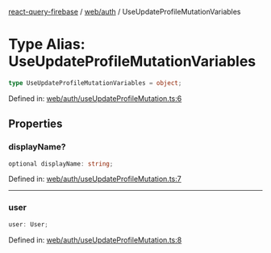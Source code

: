 [react-query-firebase](../../../modules.md) / [web/auth](../index.md) / UseUpdateProfileMutationVariables

# Type Alias: UseUpdateProfileMutationVariables

```ts
type UseUpdateProfileMutationVariables = object;
```

Defined in: [web/auth/useUpdateProfileMutation.ts:6](https://github.com/vpishuk/react-query-firebase/blob/47ed1ecd8b83d68dd4237e8eb73f6aa6dea2c1fa/web/auth/useUpdateProfileMutation.ts#L6)

## Properties

### displayName?

```ts
optional displayName: string;
```

Defined in: [web/auth/useUpdateProfileMutation.ts:7](https://github.com/vpishuk/react-query-firebase/blob/47ed1ecd8b83d68dd4237e8eb73f6aa6dea2c1fa/web/auth/useUpdateProfileMutation.ts#L7)

***

### user

```ts
user: User;
```

Defined in: [web/auth/useUpdateProfileMutation.ts:8](https://github.com/vpishuk/react-query-firebase/blob/47ed1ecd8b83d68dd4237e8eb73f6aa6dea2c1fa/web/auth/useUpdateProfileMutation.ts#L8)
